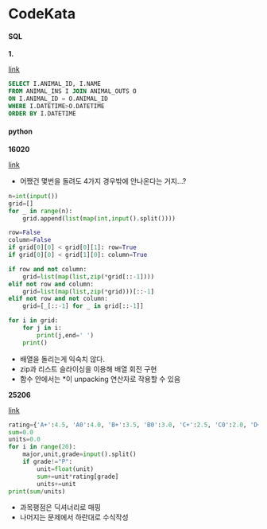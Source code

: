 # CodeKata

#### SQL

<b>1. </b>

[link](https://school.programmers.co.kr/learn/courses/30/lessons/59043)

```SQL
SELECT I.ANIMAL_ID, I.NAME
FROM ANIMAL_INS I JOIN ANIMAL_OUTS O
ON I.ANIMAL_ID = O.ANIMAL_ID
WHERE I.DATETIME>O.DATETIME
ORDER BY I.DATETIME
```

#### python

<b>16020</b>

[link](https://www.acmicpc.net/problem/16020)

- 어쨌건 몇번을 돌려도 4가지 경우밖에 안나온다는 거지...?

```python
n=int(input())
grid=[]
for _ in range(n):
    grid.append(list(map(int,input().split())))

row=False
column=False
if grid[0][0] < grid[0][1]: row=True
if grid[0][0] < grid[1][0]: column=True

if row and not column:
    grid=list(map(list,zip(*grid[::-1])))
elif not row and column:
    grid=list(map(list,zip(*grid)))[::-1]
elif not row and not column:
    grid=[_[::-1] for _ in grid[::-1]]

for i in grid:
    for j in i:
        print(j,end=' ')
    print()
```
- 배열을 돌리는게 익숙치 않다. 
- zip과 리스트 슬라이싱을 이용해 배열 회전 구현
- 함수 안에서는 *이 unpacking 연산자로 작용할 수 있음

<b>25206</b>

[link](https://www.acmicpc.net/problem/25206)

```python
rating={'A+':4.5, 'A0':4.0, 'B+':3.5, 'B0':3.0, 'C+':2.5, 'C0':2.0, 'D+':1.5, 'D0':1.0, 'F':0.0}
sum=0.0
units=0.0
for i in range(20):
    major,unit,grade=input().split()
    if grade!="P":
        unit=float(unit)
        sum+=unit*rating[grade]
        units+=unit
print(sum/units)
``` 
- 과목평점은 딕셔너리로 매핑
- 나머지는 문제에서 하란대로 수식작성
